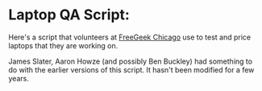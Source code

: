 # Laptop QA Script:

Here's a script that volunteers at [FreeGeek Chicago](https://freegeekchicago.org/) use to test and price laptops that they are working on.

James Slater, Aaron Howze (and possibly Ben Buckley) had something to do with the earlier versions of this script. It hasn't been modified for a few years.